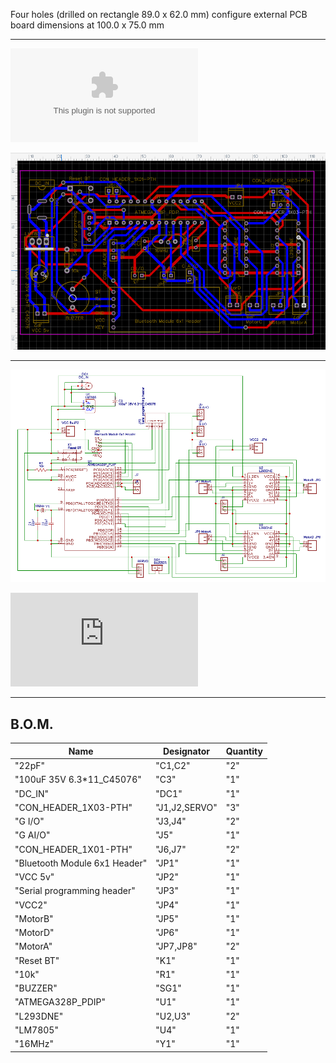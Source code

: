
Four holes (drilled on rectangle 89.0 x 62.0 mm) configure external PCB board dimensions at 100.0 x 75.0 mm

____
![Download GERBER for the hereinafter PCB](https://github.com/ROBOTICronics/PCB/blob/main/L293D-Based%20Circuit%20for%20RC%20RoboCar/L293DbasedRC_ArduVehicle%20MyselfBIS_2_2022-03-27GERBER.zip?raw=true)

![L293D based RC ArduVehicle PCB](2022-03-27_130658.png)
___
![L293D based RC ArduVehicle Electrical Schematic](files/L293Dbased%20Circuit%20for%20RC%20Vehicle%20MyselfBIS_2022-03-31.png)


![Download Electrical Schematic for the abovementioned PCB](https://github.com/ROBOTICronics/PCB/blob/main/files/L293DbasedRC_ArduVehicleMyselfBIS_2022-03-31.pdf?raw=true)
____
## B.O.M. ##
| Name                          | Designator    | Quantity |
|-------------------------------|---------------|----------|
| "22pF"                        | "C1,C2"       | "2"      |
| "100uF 35V 6.3*11_C45076"     | "C3"          | "1"      |
| "DC_IN"                       | "DC1"         | "1"      |
| "CON_HEADER_1X03-PTH"         | "J1,J2,SERVO" | "3"      |
| "G I/O"                       | "J3,J4"       | "2"      |
| "G AI/O"                      | "J5"          | "1"      |
| "CON_HEADER_1X01-PTH"         | "J6,J7"       | "2"      |
| "Bluetooth Module 6x1 Header" | "JP1"         | "1"      |
| "VCC 5v"                      | "JP2"         | "1"      |
| "Serial programming header"   | "JP3"         | "1"      |
| "VCC2"                        | "JP4"         | "1"      |
| "MotorB"                      | "JP5"         | "1"      |
| "MotorD"                      | "JP6"         | "1"      |
| "MotorA"                      | "JP7,JP8"     | "2"      |
| "Reset BT"                    | "K1"          | "1"      |
| "10k"                         | "R1"          | "1"      |
| "BUZZER"                      | "SG1"         | "1"      |
| "ATMEGA328P_PDIP"             | "U1"          | "1"      |
| "L293DNE"                     | "U2,U3"       | "2"      |
| "LM7805"                      | "U4"          | "1"      |
| "16MHz"                       | "Y1"          | "1"      |
